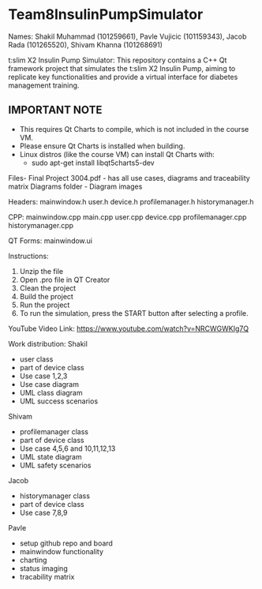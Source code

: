 # Team8InsulinPumpSimulator
Names: Shakil Muhammad (101259661), Pavle Vujicic (101159343), Jacob Rada (101265520), Shivam Khanna (101268691)

t:slim X2 Insulin Pump Simulator: This repository contains a C++ Qt framework project that simulates the t:slim X2 Insulin Pump, aiming to replicate key functionalities and provide a virtual interface for diabetes management training. 

## IMPORTANT NOTE
- This requires Qt Charts to compile, which is not included in the course VM.
- Please ensure Qt Charts is installed when building.
- Linux distros (like the course VM) can install Qt Charts with: 
   - sudo apt-get install libqt5charts5-dev

Files-
Final Project 3004.pdf - has all use cases, diagrams and traceability matrix 
Diagrams folder - Diagram images

Headers:
	mainwindow.h
	user.h
	device.h
	profilemanager.h
	historymanager.h
	
CPP:
	mainwindow.cpp
	main.cpp
	user.cpp
	device.cpp
	profilemanager.cpp
	historymanager.cpp
	
QT Forms:
	mainwindow.ui
	
Instructions:  
1. Unzip the file
2. Open .pro file in QT Creator
3. Clean the project
4. Build the project
5. Run the project
6. To run the simulation, press the START button after selecting a profile.

YouTube Video Link: https://www.youtube.com/watch?v=NRCWGWKIg7Q

Work distribution:
Shakil 
-  user class
-  part of device class
-  Use case 1,2,3
-  Use case diagram
-  UML class diagram
-  UML success scenarios

Shivam
-  profilemanager class
-  part of device class
-  Use case 4,5,6 and 10,11,12,13
-  UML state diagram
-  UML safety scenarios
   
Jacob
- historymanager class
- part of device class
- Use case 7,8,9

Pavle
- setup github repo and board
- mainwindow functionality
- 	charting
- 	status imaging
- tracability matrix


